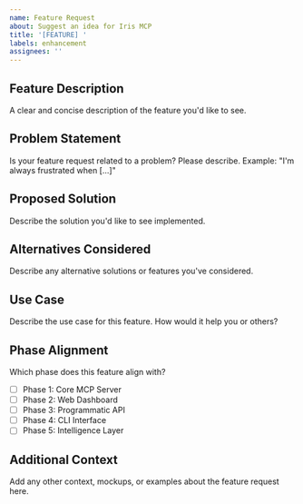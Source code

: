```yaml
---
name: Feature Request
about: Suggest an idea for Iris MCP
title: '[FEATURE] '
labels: enhancement
assignees: ''
---
```


## Feature Description

A clear and concise description of the feature you'd like to see.

## Problem Statement

Is your feature request related to a problem? Please describe.
Example: "I'm always frustrated when [...]"

## Proposed Solution

Describe the solution you'd like to see implemented.

## Alternatives Considered

Describe any alternative solutions or features you've considered.

## Use Case

Describe the use case for this feature. How would it help you or others?

## Phase Alignment

Which phase does this feature align with?

- [ ] Phase 1: Core MCP Server
- [ ] Phase 2: Web Dashboard
- [ ] Phase 3: Programmatic API
- [ ] Phase 4: CLI Interface
- [ ] Phase 5: Intelligence Layer

## Additional Context

Add any other context, mockups, or examples about the feature request here.
